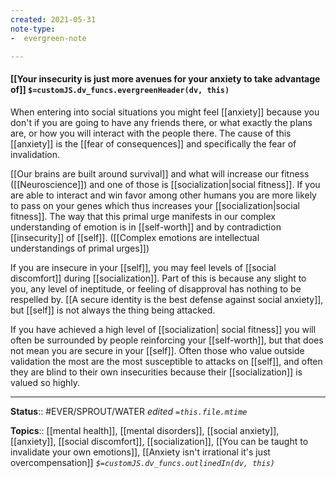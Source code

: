 ```yaml
---
created: 2021-05-31
note-type: 
-  evergreen-note

---
```


#### [[Your insecurity is just more avenues for your anxiety to take advantage of]] `$=customJS.dv_funcs.evergreenHeader(dv, this)`

When entering into social situations you might feel [[anxiety]] because you don't if you are going to have any friends there, or what exactly the plans are, or how you will interact with the people there. The cause of this [[anxiety]] is the [[fear of consequences]] and specifically the fear of invalidation. 

 [[Our brains are built around survival]] and what will increase our fitness ([[Neuroscience]]) and one of those is [[socialization|social fitness]]. If you are able to interact and win favor among other humans you are more likely to pass on your genes which thus increases your [[socialization|social fitness]]. The way that this primal urge manifests in our complex understanding of emotion is in [[self-worth]] and by contradiction [[insecurity]] of [[self]]. ([[Complex emotions are intellectual understandings of primal urges]]) 

 If you are insecure in your [[self]], you may feel levels of [[social discomfort]] during [[socialization]]. Part of this is because any slight to you, any level of ineptitude, or feeling of disapproval has nothing to be respelled by. [[A secure identity is the best defense against social anxiety]], but [[self]] is not always the thing being attacked.

 If you have achieved a high level of [[socialization| social fitness]] you will often be surrounded by people reinforcing your [[self-worth]], but that does not mean you are secure in your [[self]].  Often those who value outside validation the most are the most susceptible to attacks on [[self]], and often they are blind to their own insecurities because their [[socialization]] is valued so highly. 


---

**Status**:: #EVER/SPROUT/WATER 
*edited `=this.file.mtime`*

**Topics**:: [[mental health]], [[mental disorders]], [[social anxiety]], [[anxiety]], [[social discomfort]], [[socialization]], [[You can be taught to invalidate your own emotions]], [[Anxiety isn't irrational it's just overcompensation]]
*`$=customJS.dv_funcs.outlinedIn(dv, this)`*

